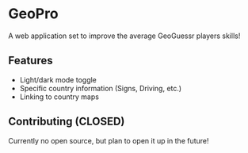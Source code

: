 # GeoPro

A web application set to improve the average GeoGuessr players skills!

## Features

- Light/dark mode toggle
- Specific country information (Signs, Driving, etc.)
- Linking to country maps

## Contributing (CLOSED)

Currently no open source, but plan to open it up in the future!
